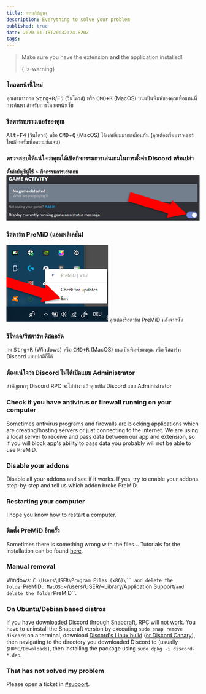 ```yaml
---
title: การแก้ปัญหา
description: Everything to solve your problem
published: true
date: 2020-01-18T20:32:24.820Z
tags:
---
```


> Make sure you have the extension **and** the application installed! 
> 
> {.is-warning}

### โหลดหน้านี้ใหม่
คุณสามารถกด <kbd>Strg+R</kbd>/<kbd>F5</kbd> (วินโดวส์) หรือ <kbd>CMD+R</kbd> (MacOS) บนแป้นพิมพ์ของคุณเพื่อแทนที่การค้นหา สำหรับการโหลดหน้าเว็บ

### รีสตาร์ทบราวเซอร์ของคุณ
<kbd>Alt</kbd>+<kbd>F4</kbd> (วินโดวส์) หรือ <kbd>CMD</kbd>+<kbd>Q</kbd> (MacOS) ได้ผลเยี่ยมมากเหมือนกัน (คุณตัองเริ่มบราวเซอร์ใหม่อีกครั้งเพื่อความชัดเจน)

### ตรวจสอบให้แน่ใจว่าคุณได้เปิดกิจกรรมการเล่นเกมในการตั้งค่า Discord หรือเปล่า
**ตั้งค่าบัญชีผู้ใช้** > **กิจกรรมการเล่นเกม** ![gameactivity_edited.png](/gameactivity_edited.png)

### รีสตาร์ท PreMiD (แอพพลิเคชั่น)
![quit.png](/quit.png) คุณต้องรีสตาร์ท PreMiD หลังจากนั้น

### รีโหลด/รีสตาร์ท ดิสคอร์ด
กด <kbd>Strg+R</kbd> (Windows) หรือ <kbd>CMD+R</kbd> (MacOS) บนแป้นพิมพ์ของคุณ หรือ รีสตาร์ท Discord แบบปกติก็ได้

### ต้องแน่ใจว่า Discord ไม่ได้เปิดแบบ Administrator
สำคัญมากๆ Discord RPC จะไม่ทำงานถ้าคุณเปิด Discord แบบ Administrator

### Check if you have antivirus or firewall running on your computer
Sometimes antivirus programs and firewalls are blocking applications which are creating/hosting servers or just connecting to the internet. We are using a local server to receive and pass data between our app and extension, so if you will block app's ability to pass data you probably will not be able to use PreMiD.

### Disable your addons
Disable all your addons and see if it works. If yes, try to enable your addons step-by-step and tell us which addon broke PreMiD.

### Restarting your computer
I hope you know how to restart a computer.

### ติดตั้ง PreMiD อีกครั้ง
Sometimes there is something wrong with the files... Tutorials for the installation can be found [here](/install).

### Manual removal
Windows:    `C:\Users\USER\Program Files (x86)\`` and delete the folder`PreMiD`.
MacOS:`~/users/USER/~Library/Application Support/`and delete the folder`PreMiD``.

### On Ubuntu/Debian based distros
If you have downloaded Discord through Snapcraft, RPC will not work. You have to uninstall the Snapcraft version by executing `sudo snap remove discord` on a terminal, download [Discord's Linux build](https://discordapp.com/api/download?platform=linux) ([or Discord Canary](https://discordapp.com/api/canary/download?platform=linux)), then navigating to the directory you downloaded Discord to (usually `$HOME/Downloads`), then installing the package using `sudo dpkg -i discord-*.deb`.

### That has not solved my problem
Please open a ticket in [#support](https://discord.gg/PreMiD).